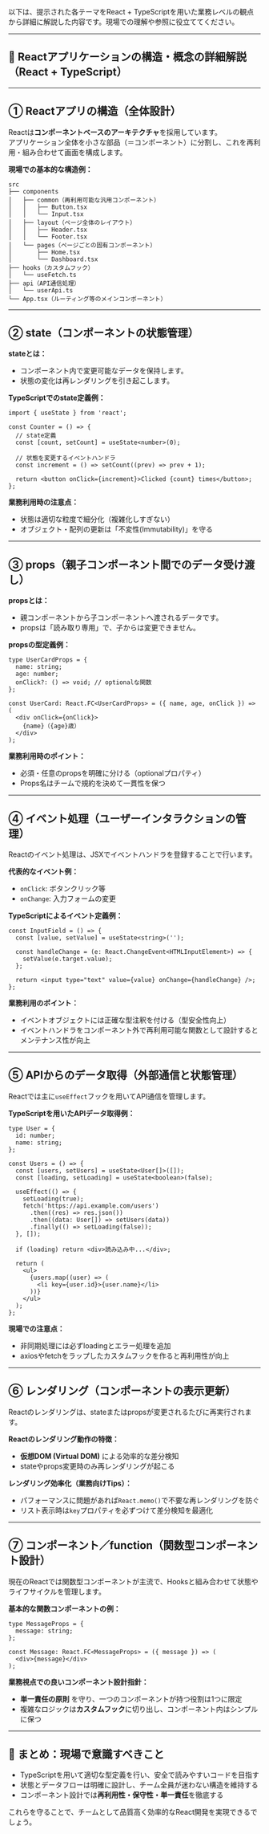 以下は、提示された各テーマをReact + TypeScriptを用いた業務レベルの観点から詳細に解説した内容です。現場での理解や参照に役立ててください。

---

## 📘 Reactアプリケーションの構造・概念の詳細解説（React + TypeScript）

---

## ① Reactアプリの構造（全体設計）

Reactは**コンポーネントベースのアーキテクチャ**を採用しています。  
アプリケーション全体を小さな部品（＝コンポーネント）に分割し、これを再利用・組み合わせて画面を構成します。

**現場での基本的な構造例：**
```
src
├── components
│   ├── common（再利用可能な汎用コンポーネント）
│   │   ├── Button.tsx
│   │   └── Input.tsx
│   ├── layout（ページ全体のレイアウト）
│   │   ├── Header.tsx
│   │   └── Footer.tsx
│   └── pages（ページごとの固有コンポーネント）
│       ├── Home.tsx
│       └── Dashboard.tsx
├── hooks（カスタムフック）
│   └── useFetch.ts
├── api（API通信処理）
│   └── userApi.ts
└── App.tsx（ルーティング等のメインコンポーネント）
```

---

## ② state（コンポーネントの状態管理）

**stateとは：**
- コンポーネント内で変更可能なデータを保持します。
- 状態の変化は再レンダリングを引き起こします。

**TypeScriptでのstate定義例：**
```tsx
import { useState } from 'react';

const Counter = () => {
  // state定義
  const [count, setCount] = useState<number>(0);

  // 状態を変更するイベントハンドラ
  const increment = () => setCount((prev) => prev + 1);

  return <button onClick={increment}>Clicked {count} times</button>;
};
```

**業務利用時の注意点：**
- 状態は適切な粒度で細分化（複雑化しすぎない）
- オブジェクト・配列の更新は「不変性(Immutability)」を守る

---

## ③ props（親子コンポーネント間でのデータ受け渡し）

**propsとは：**
- 親コンポーネントから子コンポーネントへ渡されるデータです。
- propsは「読み取り専用」で、子からは変更できません。

**propsの型定義例：**
```tsx
type UserCardProps = {
  name: string;
  age: number;
  onClick?: () => void; // optionalな関数
};

const UserCard: React.FC<UserCardProps> = ({ name, age, onClick }) => (
  <div onClick={onClick}>
    {name}（{age}歳）
  </div>
);
```

**業務利用時のポイント：**
- 必須・任意のpropsを明確に分ける（optionalプロパティ）
- Props名はチームで規約を決めて一貫性を保つ

---

## ④ イベント処理（ユーザーインタラクションの管理）

Reactのイベント処理は、JSXでイベントハンドラを登録することで行います。

**代表的なイベント例：**
- `onClick`: ボタンクリック等
- `onChange`: 入力フォームの変更

**TypeScriptによるイベント定義例：**
```tsx
const InputField = () => {
  const [value, setValue] = useState<string>('');

  const handleChange = (e: React.ChangeEvent<HTMLInputElement>) => {
    setValue(e.target.value);
  };

  return <input type="text" value={value} onChange={handleChange} />;
};
```

**業務利用のポイント：**
- イベントオブジェクトには正確な型注釈を付ける（型安全性向上）
- イベントハンドラをコンポーネント外で再利用可能な関数として設計するとメンテナンス性が向上

---

## ⑤ APIからのデータ取得（外部通信と状態管理）

Reactでは主に`useEffect`フックを用いてAPI通信を管理します。

**TypeScriptを用いたAPIデータ取得例：**
```tsx
type User = {
  id: number;
  name: string;
};

const Users = () => {
  const [users, setUsers] = useState<User[]>([]);
  const [loading, setLoading] = useState<boolean>(false);

  useEffect(() => {
    setLoading(true);
    fetch('https://api.example.com/users')
      .then((res) => res.json())
      .then((data: User[]) => setUsers(data))
      .finally(() => setLoading(false));
  }, []);

  if (loading) return <div>読み込み中...</div>;

  return (
    <ul>
      {users.map((user) => (
        <li key={user.id}>{user.name}</li>
      ))}
    </ul>
  );
};
```

**現場での注意点：**
- 非同期処理には必ずloadingとエラー処理を追加
- axiosやfetchをラップしたカスタムフックを作ると再利用性が向上

---

## ⑥ レンダリング（コンポーネントの表示更新）

Reactのレンダリングは、stateまたはpropsが変更されるたびに再実行されます。

**Reactのレンダリング動作の特徴：**
- **仮想DOM (Virtual DOM)** による効率的な差分検知
- stateやprops変更時のみ再レンダリングが起こる

**レンダリング効率化（業務向けTips）：**
- パフォーマンスに問題があれば`React.memo()`で不要な再レンダリングを防ぐ
- リスト表示時は`key`プロパティを必ずつけて差分検知を最適化

---

## ⑦ コンポーネント／function（関数型コンポーネント設計）

現在のReactでは関数型コンポーネントが主流で、Hooksと組み合わせて状態やライフサイクルを管理します。

**基本的な関数コンポーネントの例：**
```tsx
type MessageProps = {
  message: string;
};

const Message: React.FC<MessageProps> = ({ message }) => (
  <div>{message}</div>
);
```

**業務視点での良いコンポーネント設計指針：**
- **単一責任の原則** を守り、一つのコンポーネントが持つ役割は1つに限定
- 複雑なロジックは**カスタムフック**に切り出し、コンポーネント内はシンプルに保つ

---

## 📌 まとめ：現場で意識すべきこと

- TypeScriptを用いて適切な型定義を行い、安全で読みやすいコードを目指す
- 状態とデータフローは明確に設計し、チーム全員が迷わない構造を維持する
- コンポーネント設計では**再利用性・保守性・単一責任**を徹底する

これらを守ることで、チームとして品質高く効率的なReact開発を実現できるでしょう。